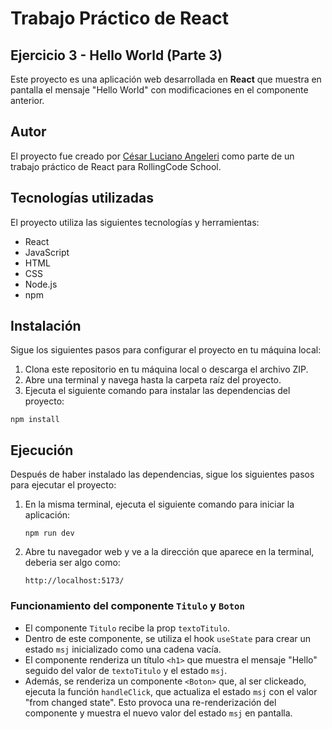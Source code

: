 # Trabajo Práctico de React
## Ejercicio 3 - Hello World (Parte 3)

Este proyecto es una aplicación web desarrollada en **React** que muestra en pantalla el mensaje "Hello World" con modificaciones en el componente anterior.

## Autor

El proyecto fue creado por [César Luciano Angeleri](https://www.linkedin.com/in/cesar-luciano-angeleri/) como parte de un trabajo práctico de React para RollingCode School.

## Tecnologías utilizadas

El proyecto utiliza las siguientes tecnologías y herramientas:

- React
- JavaScript
- HTML
- CSS
- Node.js
- npm

## Instalación

Sigue los siguientes pasos para configurar el proyecto en tu máquina local:

1. Clona este repositorio en tu máquina local o descarga el archivo ZIP.
2. Abre una terminal y navega hasta la carpeta raíz del proyecto.
3. Ejecuta el siguiente comando para instalar las dependencias del proyecto:

```
npm install
```
## Ejecución

Después de haber instalado las dependencias, sigue los siguientes pasos para ejecutar el proyecto:

1. En la misma terminal, ejecuta el siguiente comando para iniciar la aplicación:

    ```
    npm run dev
    ```

2. Abre tu navegador web y ve a la dirección que aparece en la terminal, deberia ser algo como:
    ```
    http://localhost:5173/
    ```
### Funcionamiento del componente `Titulo` y `Boton`

* El componente `Titulo` recibe la prop `textoTitulo`. 
* Dentro de este componente, se utiliza el hook `useState` para crear un estado `msj` inicializado como una cadena vacía. 
* El componente renderiza un título `<h1>` que muestra el mensaje "Hello" seguido del valor de `textoTitulo` y el estado `msj`. 
* Además, se renderiza un componente `<Boton>` que, al ser clickeado, ejecuta la función `handleClick`, que actualiza el estado `msj` con el valor "from changed state". Esto provoca una re-renderización del componente y muestra el nuevo valor del estado `msj` en pantalla.
